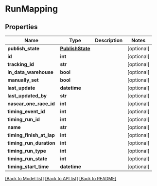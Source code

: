 # RunMapping

## Properties
Name | Type | Description | Notes
------------ | ------------- | ------------- | -------------
**publish_state** | [**PublishState**](PublishState.md) |  | [optional] 
**id** | **int** |  | [optional] 
**tracking_id** | **str** |  | [optional] 
**in_data_warehouse** | **bool** |  | [optional] 
**manually_set** | **bool** |  | [optional] 
**last_update** | **datetime** |  | [optional] 
**last_updated_by** | **str** |  | [optional] 
**nascar_one_race_id** | **int** |  | [optional] 
**timing_event_id** | **int** |  | [optional] 
**timing_run_id** | **int** |  | [optional] 
**name** | **str** |  | [optional] 
**timing_finish_at_lap** | **int** |  | [optional] 
**timing_run_duration** | **int** |  | [optional] 
**timing_run_type** | **int** |  | [optional] 
**timing_run_state** | **int** |  | [optional] 
**timing_start_time** | **datetime** |  | [optional] 

[[Back to Model list]](../README.md#documentation-for-models) [[Back to API list]](../README.md#documentation-for-api-endpoints) [[Back to README]](../README.md)

